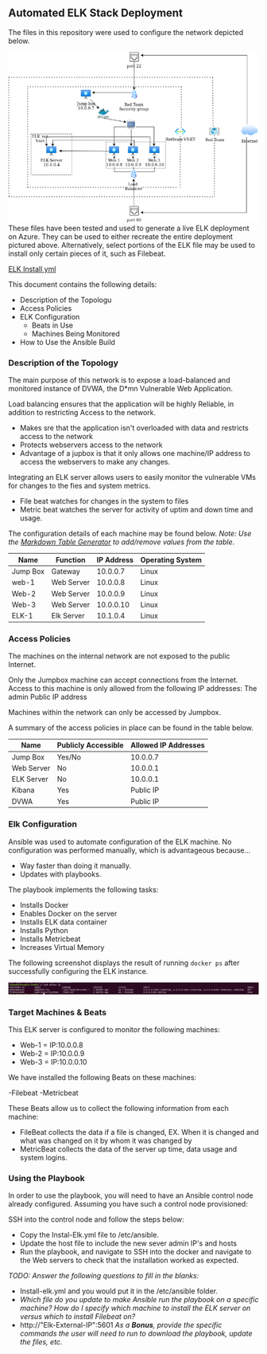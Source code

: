 ## Automated ELK Stack Deployment

The files in this repository were used to configure the network depicted below.

![github-small](https://github.com/Wickedheadwound/Project-1/blob/main/Diagram/Project-1.png)
These files have been tested and used to generate a live ELK deployment on Azure. They can be used to either recreate the entire deployment pictured above. Alternatively, select portions of the ELK file may be used to install only certain pieces of it, such as Filebeat.

[ELK Install yml](https://github.com/Wickedheadwound/Project-1/tree/main/Ansible)

This document contains the following details:
- Description of the Topologu
- Access Policies
- ELK Configuration
  - Beats in Use
  - Machines Being Monitored
- How to Use the Ansible Build


### Description of the Topology

The main purpose of this network is to expose a load-balanced and monitored instance of DVWA, the D*mn Vulnerable Web Application.

Load balancing ensures that the application will be highly Reliable, in addition to restricting Access to the network.
- Makes sre that the application isn't overloaded with data and restricts access to the network
- Protects webservers access to the network
- Advantage of a jupbox is that it only allows one machine/IP address to access the webservers to make any changes.

Integrating an ELK server allows users to easily monitor the vulnerable VMs for changes to the fies and system metrics.
- File beat watches for changes in the system to files
- Metric beat watches the server for activity of uptim and down time and usage.

The configuration details of each machine may be found below.
_Note: Use the [Markdown Table Generator](http://www.tablesgenerator.com/markdown_tables) to add/remove values from the table_.

| Name     | Function | IP Address | Operating System |
|----------|----------|------------|------------------|
| Jump Box | Gateway  | 10.0.0.7   | Linux            |
| web-1    |Web Server| 10.0.0.8   | Linux            |
| Web-2    |Web Server| 10.0.0.9   | Linux            |
| Web-3    |Web Server| 10.0.0.10  | Linux            |
| ELK-1    |Elk Server| 10.1.0.4   | Linux            |

### Access Policies

The machines on the internal network are not exposed to the public Internet. 

Only the Jumpbox machine can accept connections from the Internet. Access to this machine is only allowed from the following IP addresses:
The admin Public IP address

Machines within the network can only be accessed by Jumpbox.


A summary of the access policies in place can be found in the table below.

| Name     | Publicly Accessible | Allowed IP Addresses |
|----------|---------------------|----------------------|
| Jump Box  | Yes/No             | 10.0.0.7             |
| Web Server| No                 | 10.0.0.1             |
| ELK Server| No                 | 10.0.0.1             |
| Kibana    | Yes                | Public IP            |
| DVWA      | Yes                | Public IP            |

### Elk Configuration

Ansible was used to automate configuration of the ELK machine. No configuration was performed manually, which is advantageous because...
- Way faster than doing it manually.
- Updates with playbooks.

The playbook implements the following tasks:
- Installs Docker
- Enables Docker on the server
- Installs ELK data container
- Installs Python
- Installs Metricbeat
- Increases Virtual Memory

The following screenshot displays the result of running `docker ps` after successfully configuring the ELK instance.

![github-small](https://github.com/Wickedheadwound/Project-1/blob/main/Diagram/sudo%20docker%20ps.png)

### Target Machines & Beats
This ELK server is configured to monitor the following machines:
- Web-1 = IP:10.0.0.8
- Web-2 = IP:10.0.0.9
- Web-3 = IP:10.0.0.10

We have installed the following Beats on these machines:

-Filebeat
-Metricbeat

These Beats allow us to collect the following information from each machine:

- FileBeat collects the data if a file is changed, EX. When it is changed and what was changed on it by whom it was changed by
- MetricBeat collects the data of the server up time, data usage and system logins.

### Using the Playbook
In order to use the playbook, you will need to have an Ansible control node already configured. Assuming you have such a control node provisioned: 

SSH into the control node and follow the steps below:
- Copy the Instal-Elk.yml file to /etc/ansible.
- Update the host file to include the new sever admin IP's and hosts
- Run the playbook, and navigate to SSH into the docker and navigate to the Web servers to check that the installation worked as expected.

_TODO: Answer the following questions to fill in the blanks:_
- Install-elk.yml and you would put it in the /etc/ansible folder.
- _Which file do you update to make Ansible run the playbook on a specific machine? How do I specify which machine to install the ELK server on versus which to install Filebeat on?_
- http://"Elk-External-IP":5601
_As a **Bonus**, provide the specific commands the user will need to run to download the playbook, update the files, etc._
